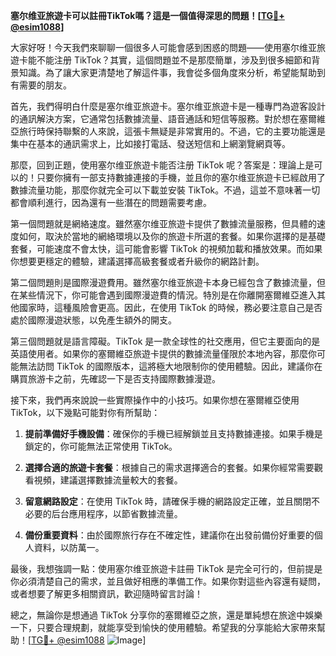**塞尔维亚旅遊卡可以註冊TikTok嗎？這是一個值得深思的問題！[[TG💪+ @esim1088](https://t.me/s/esim1088)]**

大家好呀！今天我們來聊聊一個很多人可能會感到困惑的問題——使用塞尔维亚旅遊卡能不能注册 TikTok？其實，這個問題並不是那麼簡單，涉及到很多細節和背景知識。為了讓大家更清楚地了解這件事，我會從多個角度來分析，希望能幫助到有需要的朋友。

首先，我們得明白什麼是塞尔维亚旅遊卡。塞尔维亚旅遊卡是一種專門為遊客設計的通訊解決方案，它通常包括數據流量、語音通話和短信等服務。對於想在塞爾維亞旅行時保持聯繫的人來說，這張卡無疑是非常實用的。不過，它的主要功能還是集中在基本的通訊需求上，比如接打電話、發送短信和上網瀏覽網頁等。

那麼，回到正題，使用塞尔维亚旅遊卡能否注册 TikTok 呢？答案是：理論上是可以的！只要你擁有一部支持數據連接的手機，並且你的塞尔维亚旅遊卡已經啟用了數據流量功能，那麼你就完全可以下載並安裝 TikTok。不過，這並不意味著一切都會順利進行，因為還有一些潛在的問題需要考慮。

第一個問題就是網絡速度。雖然塞尔维亚旅遊卡提供了數據流量服務，但具體的速度如何，取決於當地的網絡環境以及你的旅遊卡所選的套餐。如果你選擇的是基礎套餐，可能速度不會太快，這可能會影響 TikTok 的視頻加載和播放效果。而如果你想要更穩定的體驗，建議選擇高級套餐或者升級你的網路計劃。

第二個問題則是國際漫遊費用。雖然塞尔维亚旅遊卡本身已經包含了數據流量，但在某些情況下，你可能會遇到國際漫遊費的情況。特別是在你離開塞爾維亞進入其他國家時，這種風險會更高。因此，在使用 TikTok 的時候，務必要注意自己是否處於國際漫遊狀態，以免產生額外的開支。

第三個問題就是語言障礙。TikTok 是一款全球性的社交應用，但它主要面向的是英語使用者。如果你的塞爾維亞旅遊卡提供的數據流量僅限於本地內容，那麼你可能無法訪問 TikTok 的國際版本，這將極大地限制你的使用體驗。因此，建議你在購買旅游卡之前，先確認一下是否支持國際數據漫遊。

接下來，我們再來說說一些實際操作中的小技巧。如果你想在塞爾維亞使用 TikTok，以下幾點可能對你有所幫助：

1. **提前準備好手機設備**：確保你的手機已經解鎖並且支持數據連接。如果手機是鎖定的，你可能無法正常使用 TikTok。
   
2. **選擇合適的旅遊卡套餐**：根據自己的需求選擇適合的套餐。如果你經常需要觀看視頻，建議選擇數據流量較大的套餐。

3. **留意網路設定**：在使用 TikTok 時，請確保手機的網路設定正確，並且關閉不必要的后台應用程序，以節省數據流量。

4. **備份重要資料**：由於國際旅行存在不確定性，建議你在出發前備份好重要的個人資料，以防萬一。

最後，我想強調一點：使用塞尔维亚旅遊卡註冊 TikTok 是完全可行的，但前提是你必須清楚自己的需求，並且做好相應的準備工作。如果你對這些內容還有疑問，或者想要了解更多相關資訊，歡迎隨時留言討論！

總之，無論你是想通過 TikTok 分享你的塞爾維亞之旅，還是單純想在旅途中娛樂一下，只要合理規劃，就能享受到愉快的使用體驗。希望我的分享能給大家帶來幫助！[[TG💪+ @esim1088](https://t.me/s/esim1088) ![Image](https://i.postimg.cc/4NQfJmqS/Snipaste-2025-05-13-00-14-12.png)]